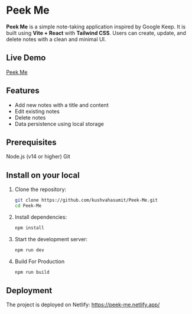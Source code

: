 # Peek Me

**Peek Me** is a simple note-taking application inspired by Google Keep. It is built using **Vite + React** with **Tailwind CSS**. Users can create, update, and delete notes with a clean and minimal UI.

## Live Demo  
[Peek Me](https://peek-me.netlify.app/)

## Features  
- Add new notes with a title and content  
- Edit existing notes  
- Delete notes  
- Data persistence using local storage

## Prerequisites
Node.js (v14 or higher)
Git

## Install on your local

1. Clone the repository:  
   ```sh
   git clone https://github.com/kushvahasumit/Peek-Me.git
   cd Peek-Me

2. Install dependencies:  
   ```sh
   npm install

3. Start the development server:
   ```sh
   npm run dev

4. Build For Production
   ```sh
   npm run build

## Deployment
The project is deployed on Netlify:
https://peek-me.netlify.app/

